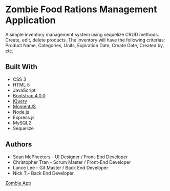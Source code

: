 # Zombie Food Rations Management Application

A simple inventory management system using sequelize CRUD methods. Create, edit, delete products. The inventory will have the following criterias: Product Name, Categories, Units, Expiration Date, Create Date, Created by, etc.

## Built With

* CSS 3
* HTML 5
* JavaScript
* [Bootstrap 4.0.0](https://getbootstrap.com/docs/4.0/getting-started/introduction/) 
* [jQuery](http://jquery.com/)
* [MomentJS](https://momentjs.com/)
* Node.js
* Express.js
* MySQL2
* Sequelize

## Authors

* Sean McPheeters - UI Designer / Front-End Developer
* Christopher Tran - Scrum Master / Front-End Developer
* Lance Lee - Git Master / Back End Developer
* Nick T.- Back End Developer

[Zombie App](https://zfrm.herokuapp.com/)


